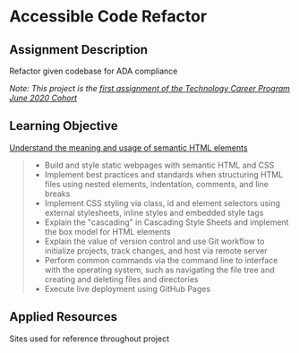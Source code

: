 # Accessible Code Refactor

## Assignment Description
Refactor given codebase for ADA compliance  

*Note: This project is the [first assignment of the Technology Career Program June 2020 Cohort](https://github.com/nvansturgill/tcp-frontend-activities/blob/master/01-HTML-Git-CSS/02-Homework/README.md)*  

## Learning Objective  
[Understand the meaning and usage of semantic HTML elements](https://github.com/nvansturgill/tcp-frontend-activities/blob/master/01-HTML-Git-CSS/README.md)  
> * Build and style static webpages with semantic HTML and CSS
> * Implement best practices and standards when structuring HTML files using nested elements, indentation, comments, and line breaks
> * Implement CSS styling via class, id and element selectors using external stylesheets, inline styles and embedded style tags
> * Explain the "cascading" in Cascading Style Sheets and implement the box model for HTML elements
> * Explain the value of version control and use Git workflow to initialize projects, track changes, and host via remote server
> * Perform common commands via the command line to interface with the operating system, such as navigating the file tree and creating and deleting files and directories
> * Execute live deployment using GitHub Pages  

## Applied Resources
Sites used for reference throughout project  